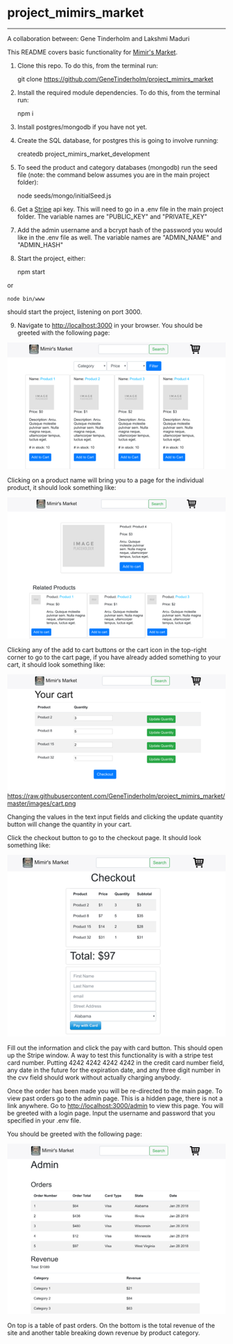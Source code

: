 # project_mimirs_market
---
A collaboration between: Gene Tinderholm and Lakshmi Maduri

This README covers basic functionality for [Mimir's Market](https://github.com/GeneTinderholm/project_mimirs_market).

1. Clone this repo. To do this, from the terminal run:

    git clone https://github.com/GeneTinderholm/project_mimirs_market

2. Install the required module dependencies. To do this, from the terminal run:

    npm i

3. Install postgres/mongodb if you have not yet.

4. Create the SQL database, for postgres this is going to involve running:

    createdb project_mimirs_market_development

5. To seed the product and category databases (mongodb) run the seed file (note: the command below assumes you are in the main project folder):

    node seeds/mongo/initialSeed.js 

6. Get a [Stripe](https://stripe.com/) api key. This will need to go in a .env file in the main project folder. The variable names are "PUBLIC_KEY" and "PRIVATE_KEY"

7. Add the admin username and a bcrypt hash of the password you would like in the .env file as well. The variable names are "ADMIN_NAME" and "ADMIN_HASH"

8. Start the project, either:

    npm start

or

    node bin/www

should start the project, listening on port 3000.

9. Navigate to [http://localhost:3000](http://localhost:3000) in your browser. You should be greeted with the following page:

![Main Page](https://raw.githubusercontent.com/GeneTinderholm/project_mimirs_market/master/images/main.png)

Clicking on a product name will bring you to a page for the individual product, it should look something like:

![Individual Product](https://raw.githubusercontent.com/GeneTinderholm/project_mimirs_market/master/images/individual.png)

Clicking any of the add to cart buttons or the cart icon in the top-right corner to go to the cart page, if you have already added something to your cart, it should look something like: 

![Cart](https://raw.githubusercontent.com/GeneTinderholm/project_mimirs_market/master/images/cart.png)https://raw.githubusercontent.com/GeneTinderholm/project_mimirs_market/master/images/cart.png

Changing the values in the text input fields and clicking the update quantity button will change the quantity in your cart.

Click the checkout button to go to the checkout page. It should look something like:

![Checkout](https://raw.githubusercontent.com/GeneTinderholm/project_mimirs_market/master/images/checkout.png)

Fill out the information and click the pay with card button. This should open up the Stripe window. A way to test this functionality is with a stripe test card number. Putting 4242 4242 4242 4242 in the credit card number field, any date in the future for the expiration date, and any three digit number in the cvv field should work without actually charging anybody.

Once the order has been made you will be re-directed to the main page. To view past orders go to the admin page. This is a hidden page, there is not a link anywhere. Go to [http://localhost:3000/admin](http://localhost:3000/admin) to view this page. You will be greeted with a login page. Input the username and password that you specified in your .env file.

You should be greeted with the following page:

![Admin Page](https://raw.githubusercontent.com/GeneTinderholm/project_mimirs_market/master/images/admin.png)

On top is a table of past orders. On the bottom is the total revenue of the site and another table breaking down revenue by product category.
